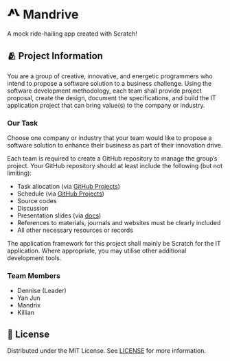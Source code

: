 <h1>
    <img src="assets/icon.png" alt="Icon" height="30">
    <span>Mandrive</span>
</h1>

A mock ride-hailing app created with Scratch!

## 🫂 Project Information

You are a group of creative, innovative, and energetic programmers who intend to propose a software solution to a business challenge. Using the software development methodology, each team shall provide project proposal, create the design, document the specifications, and build the IT application project that can bring value(s) to the company or industry.

### Our Task

Choose one company or industry that your team would like to propose a software solution to enhance their business as part of their innovation drive.

Each team is required to create a GitHub repository to manage the group’s project. Your GitHub repository should at least include the following (but not limiting):

- Task allocation (via [GitHub Projects](https://github.com/users/dentolos19/projects/2))
- Schedule (via [GitHub Projects](https://github.com/users/dentolos19/projects/2))
- Source codes
- Discussion
- Presentation slides (via [docs](./docs))
- References to materials, journals and websites must be clearly included
- All other necessary resources or records

The application framework for this project shall mainly be Scratch for the IT application. Where appropriate, you may utilise other additional development tools.

### Team Members

- Dennise (Leader)
- Yan Jun
- Mandrix
- Killian

## 📜 License

Distributed under the MIT License. See [LICENSE](./LICENSE) for more information.